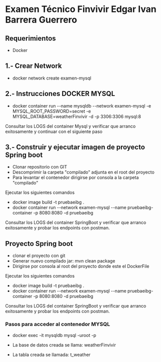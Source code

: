 # Examen Técnico Finvivir Edgar Ivan Barrera Guerrero

## Requerimientos

* Docker

## 1.- Crear Network

* docker network create examen-mysql

## 2.- Instrucciones DOCKER MYSQL

* docker container run --name mysqldb --network examen-mysql -e MYSQL_ROOT_PASSWORD=secret -e MYSQL_DATABASE=weatherFinvivir -d -p 3306:3306 mysql:8

Consultar los LOGS del container Mysql y verificar que arranco exitosamente y continuar con el siguiente paso

## 3.- Construir y ejecutar imagen de proyecto Spring boot
* Clonar repositorio con GIT
* Descomprimir la carpeta "compilado" adjunta en el root del proyecto
* Para levantar el contenedor dirigirse por consola a la carpeta "compilado"

Ejecutar los siguientes comandos
* docker image build -t pruebaeibg .
* docker container run --network examen-mysql --name pruebaeibg-container -p 8080:8080 -d pruebaeibg

Consultar los LOGS del container SpringBoot y verificar que arranco exitosamente y probar los endpoints con postman.

## Proyecto Spring boot

* clonar el proyecto con git
* Generar nuevo compilado jar: mvn clean package
* Dirigirse por consola al root del proyecto donde este el DockerFile

Ejecutar los siguientes comandos
* docker image build -t pruebaeibg .
* docker container run --network examen-mysql --name pruebaeibg-container -p 8080:8080 -d pruebaeibg


Consultar los LOGS del container SpringBoot y verificar que arranco exitosamente y probar los endpoints con postman.

### Pasos para acceder al contenedor MYSQL

* docker exec -it mysqldb mysql -uroot -p

* La base de datos creada se llama: weatherFinvivir
* La tabla creada se llamada: t_weather